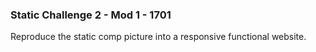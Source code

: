 ### Static Challenge 2 - Mod 1 - 1701

Reproduce the static comp picture into a responsive functional website.
